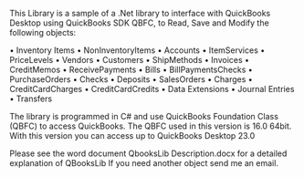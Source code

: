 This Library is a sample of a .Net library to interface with QuickBooks Desktop using QuickBooks SDK QBFC, to Read, Save and Modify the following objects:

•	Inventory Items
•	NonInventoryItems
•	Accounts
•	ItemServices
•	PriceLevels
•	Vendors
•	Customers
•	ShipMethods
•	Invoices
•	CreditMemos
•	ReceivePayments
•	Bills
•	BillPaymentsChecks
•	PurchaseOrders
•	Checks
•	Deposits
•	SalesOrders
•	Charges
•	CreditCardCharges
•	CreditCardCredits
•	Data Extensions
•	Journal Entries
•	Transfers
  
The library is programmed in C# and use QuickBooks Foundation Class (QBFC) to access QuickBooks.
The QBFC used in this version is 16.0 64bit. With this version you can access up to QuickBooks Desktop 23.0

Please see the word document QbooksLib Description.docx for a detailed explanation of QBooksLib
If you need another object send me an email.
